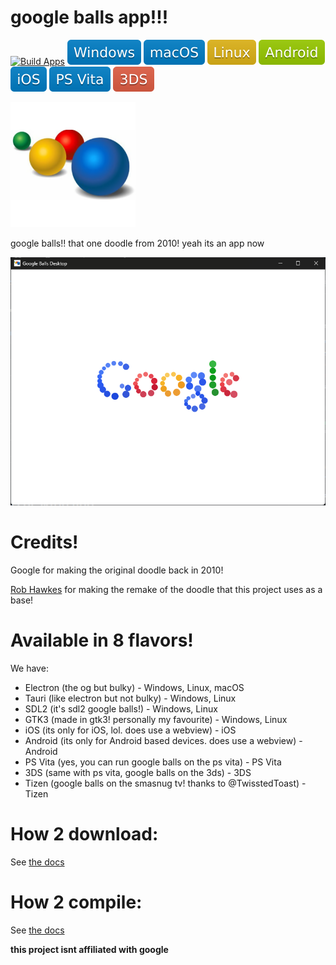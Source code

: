 # google balls app!!!
[![Build Apps](https://github.com/weeniemount/googleballs-app/actions/workflows/build.yml/badge.svg)](https://github.com/weeniemount/googleballs-app/actions/workflows/build.yml) ![Windows](images/badges/windows.svg) ![macOS](images/badges/macos.svg) ![Linux](images/badges/linux.svg) ![Android](images/badges/android.svg) ![iOS](images/badges/ios.svg) ![PS Vita](images/badges/psvita.svg) ![3DS](images/badges/3ds.svg)

<img src="images/balls.png" alt="google balls" width="200"/>

google balls!! that one doodle from 2010! yeah its an app now

<img alt="image" src="images/screenshot.png" />

# Credits!
Google for making the original doodle back in 2010!

[Rob Hawkes](https://github.com/robhawkes) for making the remake of the doodle that this project uses as a base!

# Available in 8 flavors!
We have:
- Electron (the og but bulky) - Windows, Linux, macOS
- Tauri (like electron but not bulky) - Windows, Linux
- SDL2 (it's sdl2 google balls!) - Windows, Linux
- GTK3 (made in gtk3! personally my favourite) - Windows, Linux
- iOS (its only for iOS, lol. does use a webview) - iOS
- Android (its only for Android based devices. does use a webview) - Android
- PS Vita (yes, you can run google balls on the ps vita) - PS Vita
- 3DS (same with ps vita, google balls on the 3ds) - 3DS
- Tizen (google balls on the smasnug tv! thanks to @TwisstedToast) - Tizen

# How 2 download:
See [the docs](docs/installing.md)

# How 2 compile:
See [the docs](docs/compiling.md)


**this project isnt affiliated with google**
